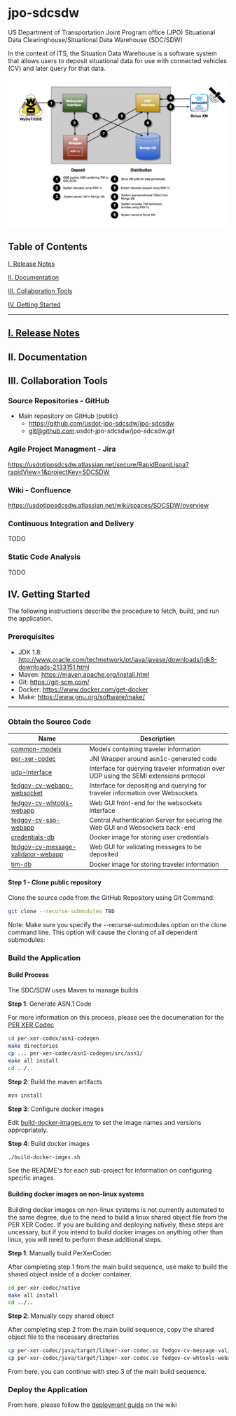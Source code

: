 # jpo-sdcsdw
US Department of Transportation Joint Program office (JPO) Situational Data Clearinghouse/Situational Data Warehouse (SDC/SDW)

In the context of ITS, the Situation Data Warehouse is a software system that
allows users to deposit situational data for use with connected vehicles (CV) and
later query for that data.

![Diagram](doc/images/mvp-architecture-diagram.png)

<a name="toc"/>

## Table of Contents

[I. Release Notes](#release-notes)

[II. Documentation](#documentation)

[III. Collaboration Tools](#collaboration-tools)

[IV. Getting Started](#getting-started)

---

<a name="release-notes"/>

## [I. Release Notes](ReleaseNotes.md)

<a name="documentation"/>

## II. Documentation

<a name="collaboration-tools"/>

## III. Collaboration Tools

### Source Repositories - GitHub

* Main repository on GitHub (public)
    * https://github.com/usdot-jpo-sdcsdw/jpo-sdcsdw
    * git@github.com:usdot-jpo-sdcsdw/jpo-sdcsdw.git

### Agile Project Managment - Jira

https://usdotjposdcsdw.atlassian.net/secure/RapidBoard.jspa?rapidView=1&projectKey=SDCSDW

### Wiki - Confluence

https://usdotjposdcsdw.atlassian.net/wiki/spaces/SDCSDW/overview

### Continuous Integration and Delivery

TODO

### Static Code Analysis

TODO

<a name="getting-started"/>

## IV. Getting Started

The following instructions describe the procedure to fetch, build, and run the application.

### Prerequisites

* JDK 1.8: http://www.oracle.com/technetwork/pt/java/javase/downloads/jdk8-downloads-2133151.html
* Maven: https://maven.apache.org/install.html
* Git: https://git-scm.com/
* Docker: https://www.docker.com/get-docker
* Make: https://www.gnu.org/software/make/

---

### Obtain the Source Code

|Name|Description|
|----|-----------|
|[common-models](https://github.com/usdot-jpo-sdcsdw/common-models)|Models containing traveler information|
|[per-xer-codec](https://github.com/usdot-jpo-sdcsdw/per-xer-codec)|JNI Wrapper around asn1c-generated code|
|[udp-interface](https://github.com/usdot-jpo-sdcsdw/udp-interface)|Interface for querying traveler information over UDP using the SEMI extensions protocol|
|[fedgov-cv-webapp-websocket](https://github.com/usdot-jpo-sdcsdw/fedgov-cv-webapp-websocket)|Interface for depositing and querying for traveler information over Websockets|
|[fedgov-cv-whtools-webapp](https://github.com/usdot-jpo-sdcsdw/fedgov-cv-whtools-webapp)|Web GUI front-end for the websockets interface|
|[fedgov-cv-sso-webapp](https://github.com/usdot-jpo-sdcsdw/fedgov-cv-sso-webapp)|Central Authentication Server for securing the Web GUI and Websockets back-end|
|[credentials-db](https://github.com/usdot-jpo-sdcsdw/credentials-db)|Docker image for storing user credentials|
|[fedgov-cv-message-validator-webapp](https://github.com/usdot-jpo-sdcsdw/fedgov-cv-message-validator-webapp)|Web GUI for validating messages to be deposited|
|[tim-db](https://github.com/usdot-jpo-sdcsdw/tim-db)|Docker image for storing traveler information|


#### Step 1 - Clone public repository

Clone the source code from the GitHub Repository using Git Command:

```bash
git clone --recurse-submodules TBD
```

Note: Make sure you specify the --recurse-submodules option on the clone command line. This option will cause the cloning of all dependent submodules:

### Build the Application

#### Build Process

The SDC/SDW uses Maven to manage builds

**Step 1**: Generate ASN.1 Code

For more information on this process, please see the documenation for the [PER XER Codec](per-xer-codec/README.md)

```bash
cd per-xer-codex/asn1-codegen
make directories
cp ... per-xer-codec/asn1-codegen/src/asn1/
make all install
cd ../..
```

**Step 2**: Build the maven artifacts

```bash
mvn install
```

**Step 3**: Configure docker images

Edit [build-docker-images.env](build-docker-images.env) to set the image names and versions appropriately.

**Step 4**: Build docker images

```bash
./build-docker-imges.sh
```

See the README's for each sub-project for information on configuring specific images.

#### Building docker images on non-linux systems

Building docker images on non-linux systems is not currently automated to the same
degree, due to the need to build a linux shared object file from the PER XER Codec.
If you are building and deploying natively, these steps are uncessary, but if you
intend to build docker images on anything other than linux, you will need to perform
these additional steps.

**Step 1**: Manually build PerXerCodec

After completing step 1 from the main build sequence, use make to build the shared object
inside of a docker container.

```bash
cd per-xer-codec/native
make all install
cd ../..
```

**Step 2**: Manually copy shared object

After completing step 2 from the main build sequence, copy the shared object file to the necessary directories

```bash
cp per-xer-codec/java/target/libper-xer-codec.so fedgov-cv-message-validator-webapp/target/
cp per-xer-codec/java/target/libper-xer-codec.so fedgov-cv-whtools-webapp/target/
```

From here, you can continue with step 3 of the main build sequence.

### Deploy the Application

From here, please follow the [deployment guide](https://usdotjposdcsdw.atlassian.net/wiki/spaces/SDCSDW/pages/34340865/AWS+Bootstrap+Deployment) on the wiki
